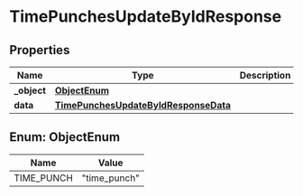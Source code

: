 

# TimePunchesUpdateByIdResponse


## Properties

| Name | Type | Description | Notes |
|------------ | ------------- | ------------- | -------------|
|**_object** | [**ObjectEnum**](#ObjectEnum) |  |  |
|**data** | [**TimePunchesUpdateByIdResponseData**](TimePunchesUpdateByIdResponseData.md) |  |  |



## Enum: ObjectEnum

| Name | Value |
|---- | -----|
| TIME_PUNCH | &quot;time_punch&quot; |



